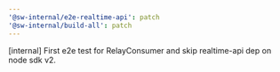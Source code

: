 ```yaml
---
'@sw-internal/e2e-realtime-api': patch
'@sw-internal/build-all': patch
---
```


[internal] First e2e test for RelayConsumer and skip realtime-api dep on node sdk v2.
